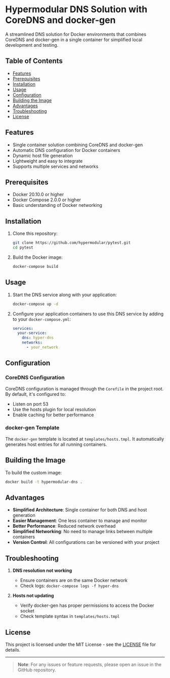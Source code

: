# Hypermodular DNS Solution with CoreDNS and docker-gen

A streamlined DNS solution for Docker environments that combines CoreDNS and docker-gen in a single container for simplified local development and testing.

## Table of Contents
- [Features](#features)
- [Prerequisites](#prerequisites)
- [Installation](#installation)
- [Usage](#usage)
- [Configuration](#configuration)
- [Building the Image](#building-the-image)
- [Advantages](#advantages)
- [Troubleshooting](#troubleshooting)
- [License](#license)

## Features

- Single container solution combining CoreDNS and docker-gen
- Automatic DNS configuration for Docker containers
- Dynamic host file generation
- Lightweight and easy to integrate
- Supports multiple services and networks

## Prerequisites

- Docker 20.10.0 or higher
- Docker Compose 2.0.0 or higher
- Basic understanding of Docker networking

## Installation

1. Clone this repository:
   ```bash
   git clone https://github.com/hypermodular/pytest.git
   cd pytest
   ```

2. Build the Docker image:
   ```bash
   docker-compose build
   ```

## Usage

1. Start the DNS service along with your application:
   ```bash
   docker-compose up -d
   ```

2. Configure your application containers to use this DNS service by adding to your `docker-compose.yml`:
   ```yaml
   services:
     your-service:
       dns: hyper-dns
       networks:
         - your_network
   ```

## Configuration

### CoreDNS Configuration
CoreDNS configuration is managed through the `Corefile` in the project root. By default, it's configured to:
- Listen on port 53
- Use the hosts plugin for local resolution
- Enable caching for better performance

### docker-gen Template
The `docker-gen` template is located at `templates/hosts.tmpl`. It automatically generates host entries for all running containers.

## Building the Image

To build the custom image:

```bash
docker build -t hypermodular-dns .
```

## Advantages

- **Simplified Architecture**: Single container for both DNS and host generation
- **Easier Management**: One less container to manage and monitor
- **Better Performance**: Reduced network overhead
- **Simplified Networking**: No need to manage links between multiple containers
- **Version Control**: All configurations can be versioned with your project

## Troubleshooting

1. **DNS resolution not working**
   - Ensure containers are on the same Docker network
   - Check logs: `docker-compose logs -f hyper-dns`

2. **Hosts not updating**
   - Verify docker-gen has proper permissions to access the Docker socket
   - Check template syntax in `templates/hosts.tmpl`

## License

This project is licensed under the MIT License - see the [LICENSE](LICENSE) file for details.

---

> **Note**: For any issues or feature requests, please open an issue in the GitHub repository.

